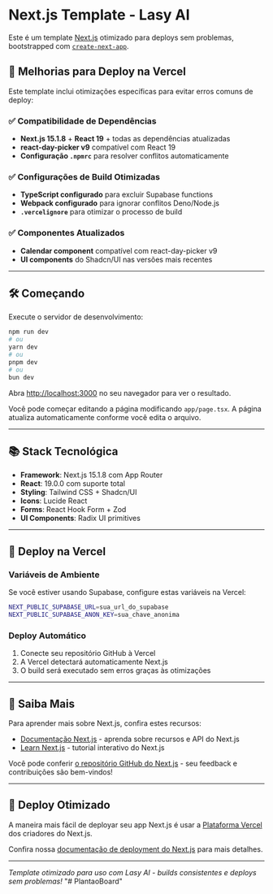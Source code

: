 # Next.js Template - Lasy AI

Este é um template [Next.js](https://nextjs.org) otimizado para deploys sem problemas, bootstrapped com [`create-next-app`](https://nextjs.org/docs/app/api-reference/cli/create-next-app).

## 🚀 Melhorias para Deploy na Vercel

Este template inclui otimizações específicas para evitar erros comuns de deploy:

### ✅ **Compatibilidade de Dependências**

- **Next.js 15.1.8** + **React 19** + todas as dependências atualizadas
- **react-day-picker v9** compatível com React 19
- **Configuração `.npmrc`** para resolver conflitos automaticamente

### ✅ **Configurações de Build Otimizadas**

- **TypeScript configurado** para excluir Supabase functions
- **Webpack configurado** para ignorar conflitos Deno/Node.js
- **`.vercelignore`** para otimizar o processo de build

### ✅ **Componentes Atualizados**

- **Calendar component** compatível com react-day-picker v9
- **UI components** do Shadcn/UI nas versões mais recentes

---

## 🛠️ Começando

Execute o servidor de desenvolvimento:

```bash
npm run dev
# ou
yarn dev
# ou
pnpm dev
# ou
bun dev
```

Abra [http://localhost:3000](http://localhost:3000) no seu navegador para ver o resultado.

Você pode começar editando a página modificando `app/page.tsx`. A página atualiza automaticamente conforme você edita o arquivo.

---

## 📚 Stack Tecnológica

- **Framework**: Next.js 15.1.8 com App Router
- **React**: 19.0.0 com suporte total
- **Styling**: Tailwind CSS + Shadcn/UI
- **Icons**: Lucide React
- **Forms**: React Hook Form + Zod
- **UI Components**: Radix UI primitives

---

## 🔧 Deploy na Vercel

### **Variáveis de Ambiente**

Se você estiver usando Supabase, configure estas variáveis na Vercel:

```bash
NEXT_PUBLIC_SUPABASE_URL=sua_url_do_supabase
NEXT_PUBLIC_SUPABASE_ANON_KEY=sua_chave_anonima
```

### **Deploy Automático**

1. Conecte seu repositório GitHub à Vercel
2. A Vercel detectará automaticamente Next.js
3. O build será executado sem erros graças às otimizações

---

## 📖 Saiba Mais

Para aprender mais sobre Next.js, confira estes recursos:

- [Documentação Next.js](https://nextjs.org/docs) - aprenda sobre recursos e API do Next.js
- [Learn Next.js](https://nextjs.org/learn) - tutorial interativo do Next.js

Você pode conferir [o repositório GitHub do Next.js](https://github.com/vercel/next.js) - seu feedback e contribuições são bem-vindos!

---

## 🎯 Deploy Otimizado

A maneira mais fácil de deployar seu app Next.js é usar a [Plataforma Vercel](https://vercel.com/new?utm_medium=default-template&filter=next.js&utm_source=create-next-app&utm_campaign=create-next-app-readme) dos criadores do Next.js.

Confira nossa [documentação de deployment do Next.js](https://nextjs.org/docs/app/building-your-application/deploying) para mais detalhes.

---

_Template otimizado para uso com Lasy AI - builds consistentes e deploys sem problemas!_
"# PlantaoBoard" 
